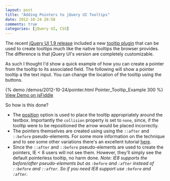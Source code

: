 ```yaml
---
layout: post
title: "Adding Pointers to jQuery UI Tooltips"
date: 2012-10-24 20:58
comments: true
categories: [jQuery UI, CSS]
---
```


The recent [jQuery UI 1.9 release](http://jqueryui.com/changelog/1.9.0/) included a new [tooltip plugin](http://jqueryui.com/tooltip/) that can be used to create tooltips much like the native tooltips the browser provides.  The difference is that jQuery UI's version are completely customizable.

As such I thought I'd show a quick example of how you can create a pointer from the tooltip to its associated field.  The following will show a pointer tooltip a the text input.  You can change the location of the tooltip using the buttons.

<!--more-->

{% demo /demos/2012-10-24/pointer.html Pointer_Tooltip_Example 300 %}
[View Demo on jsFiddle](http://jsfiddle.net/tj_vantoll/kyBwU)

So how is this done?

* The [position](http://api.jqueryui.com/tooltip/#option-position) option is used to place the tooltip appropriately around the textbox.  Importantly the `collision` property is set to `none`, since, if the tooltip were to be repositioned the arrow would be placed incorrectly.
* The pointers themselves are created using using the `::after` and ``::before`` pseudo-elements.  For some more information on the technique and to see some other variations there's an excellent tutorial [here](http://nicolasgallagher.com/pure-css-speech-bubbles/).
* Since the `::after` and `::before` pseudo-elements are used to create the pointers, IE < 8 users will not see them.  However, they'll simply see the default pointerless tooltip, no harm done. <i>Note: IE8 supports the before/after pseudo-elements but as `:before` and `:after` instead of `::before` and `::after`. So if you need IE8 support use `:before` and `:after`.

